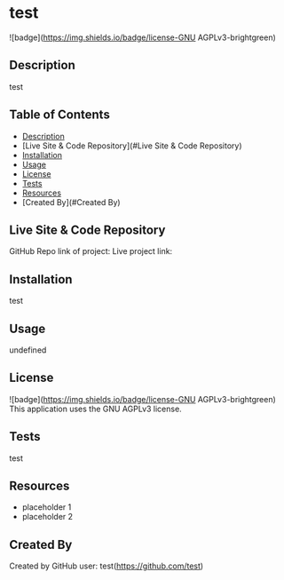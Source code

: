 # test
  
  ![badge](https://img.shields.io/badge/license-GNU AGPLv3-brightgreen)<br />
  
  ## Description
  test
  
  ## Table of Contents
  - [Description](#description)
  - [Live Site & Code Repository](#Live Site & Code Repository)
  - [Installation](#installation)
  - [Usage](#usage)
  - [License](#license)
  - [Tests](#tests)
  - [Resources](#resources)
  - [Created By](#Created By)
  
  ## Live Site & Code Repository
  GitHub Repo link of project: <test>
  Live project link: <test>

  ## Installation
  test
  
  ## Usage
  undefined
  
  ## License
  ![badge](https://img.shields.io/badge/license-GNU AGPLv3-brightgreen)
  <br />
  This application uses the GNU AGPLv3 license. 
  
  ## Tests
  test

  ## Resources
  - placeholder 1
  - placeholder 2

  ## Created By
  Created by GitHub user: test(https://github.com/test)

  